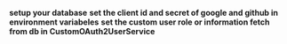  **setup your database**
**set the client id and secret of google and github in environment variabeles**
**set the custom user role or information fetch from db in CustomOAuth2UserService**
